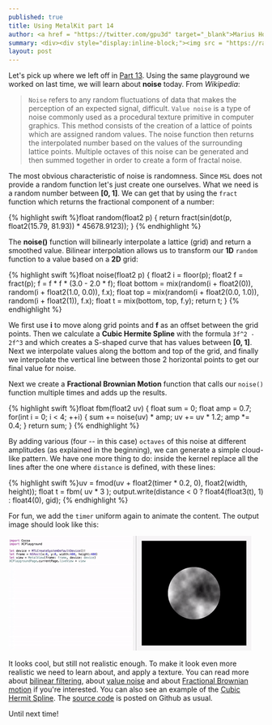 ```yaml
---
published: true
title: Using MetalKit part 14
author: <a href = "https://twitter.com/gpu3d" target="_blank">Marius Horga</a>
summary: <div><div style="display:inline-block;"><img src = "https://raw.githubusercontent.com/MetalKit/images/master/chapter14_1.png" alt="Metal" height="160" width="160"></div><div style="display:inline-block; width:75%; padding-left:1.5em; color:grey; vertical-align:middle;">Understanding basic value noise and how randomness plays an essential part in generating it. Creating a custom randomness function. Bilinearly interpolating a grid using a Cubic Hermite Spline and a Fractional Brownian Motion function. Add the timer uniform again to animate the noise content.</div></div>
layout: post
---
```

Let's pick up where we left off in [Part 13](http://metalkit.org/2016/05/25/using-metalkit-part-13.html). Using the same playground we worked on last time, we will learn about __noise__ today. From _Wikipedia_:

> `Noise` refers to any random fluctuations of data that makes the perception of an expected signal, difficult. `Value noise` is a type of noise commonly used as a procedural texture primitive in computer graphics. This method consists of the creation of a lattice of points which are assigned random values. The noise function then returns the interpolated number based on the values of the surrounding lattice points. Multiple octaves of this noise can be generated and then summed together in order to create a form of fractal noise.

The most obvious characteristic of noise is randomness. Since `MSL` does not provide a random function let's just create one ourselves. What we need is a random number between __[0, 1]__. We can get that by using the `fract` function which returns the fractional component of a number:

{% highlight swift %}float random(float2 p)
{
    return fract(sin(dot(p, float2(15.79, 81.93)) * 45678.9123));
}
{% endhighlight %}

The __noise()__ function will bilinearly interpolate a lattice (grid) and return a smoothed value. Bilinear interpolation allows us to transform our __1D__ `random` function to a value based on a __2D__ grid:

{% highlight swift %}float noise(float2 p)
{
    float2 i = floor(p);
    float2 f = fract(p);
    f = f * f * (3.0 - 2.0 * f);
    float bottom = mix(random(i + float2(0)), random(i + float2(1.0, 0.0)), f.x);
    float top = mix(random(i + float2(0.0, 1.0)), random(i + float2(1)), f.x);
    float t = mix(bottom, top, f.y);
    return t;
}
{% endhighlight %}

We first use __i__ to move along grid points and __f__ as an offset between the grid points. Then we calculate a __Cubic Hermite Spline__ with the formula `3f^2 - 2f^3` and which creates a S-shaped curve that has values between __[0, 1]__. Next we interpolate values along the bottom and top of the grid, and finally we interpolate the vertical line between those 2 horizontal points to get our final value for noise.

Next we create a __Fractional Brownian Motion__ function that calls our `noise()` function multiple times and adds up the results. 

{% highlight swift %}float fbm(float2 uv)
{
    float sum = 0;
    float amp = 0.7;
    for(int i = 0; i < 4; ++i)
    {
        sum += noise(uv) * amp;
        uv += uv * 1.2;
        amp *= 0.4;
    }
    return sum;
}
{% endhighlight %}

By adding various (four -- in this case) `octaves` of this noise at different amplitudes (as explained in the beginning), we can generate a simple cloud-like pattern. We have one more thing to do: inside the kernel replace all the lines after the one where `distance` is defined, with these lines:

{% highlight swift %}uv = fmod(uv + float2(timer * 0.2, 0), float2(width, height));
float t = fbm( uv * 3 );
output.write(distance < 0 ? float4(float3(t), 1) : float4(0), gid);
{% endhighlight %}

For fun, we add the `timer` uniform again to animate the content. The output image should look like this:

![alt text](https://github.com/MetalKit/images/raw/master/chapter14.gif "chapter 14")

It looks cool, but still not realistic enough. To make it look even more realistic we need to learn about, and apply a texture. You can read more about [bilinear filtering](http://www.scratchapixel.com/old/lessons/3d-advanced-lessons/interpolation/bilinear-interpolation), about [value noise](http://www.scratchapixel.com/old/lessons/3d-advanced-lessons/noise-part-1/creating-a-simple-2d-noise) and about [Fractional Brownian motion](https://en.wikipedia.org/wiki/Fractional_Brownian_motion) if you're interested. You can also see an example of the [Cubic Hermit Spline](https://www.desmos.com/calculator/mnrgw3yias). The [source code](https://github.com/MetalKit/metal) is posted on Github as usual.

Until next time!
